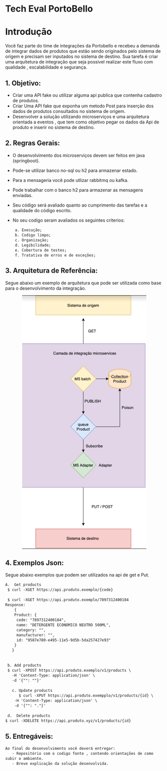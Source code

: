 
# Tech Eval PortoBello

# Introdução 

   Você faz parte do time de integrações da Portobello e recebeu a demanda de integrar dados de produtos que estão sendo originados pelo sistema de origem e precisam ser       inputados no sistema de destino. 
   Sua tarefa é criar uma arquitetura de integração que seja possivel realizar este fluxo com qualidade , escalabilidade e segurança. 

## 1. Objetivo:
        
  * Criar uma API fake ou utilizar alguma api publica que contenha cadastro de produtos. 
  * Criar Uma API fake que exponha um metodo Post para inserção dos dados de produtos consultados no sistema de origem.
  * Desenvolver a solução utilizando microserviços e uma arquitetura orientada a eventos , que tem como objetivo pegar os dados da Api de produto e inserir no sistema de destino. 
        
## 2. Regras Gerais:

  * O desenvolvimento dos microserviços devem ser feitos em java (springboot). 
  * Pode-se utilizar banco no-sql ou h2 para armazenar estado.
  * Para a mensageria você pode utlizar rabbitmq ou kafka.
  * Pode trabalhar com o banco h2 para armazenar as mensagens enviadas.
  * Seu código será avaliado quanto ao cumprimento das tarefas e a qualidade do código escrito.
  * No seu codigo seram avaliados os seguintes criterios:
  
         a. Execução;
         b. Codigo limpo;
         c. Organização;
         d. Legibilidade;
         e. Cobertura de testes;
         f. Tratativa de erros e de exceções;
    
## 3. Arquitetura de Referência:

Segue abaixo um exemplo de arquitetura que pode ser utilizada como base para o desenvolvimento da integração.

<p align="center">
<img src="imagens/fluxo.jpg" alt="Arquitetura de Referência" title="Arquitetura de Referência" />
</p>

## 4. Exemplos Json: 

Segue abaixo exemplos que podem ser utilizados na api de get e Put. 


    A.  Get products
     $ curl -XGET https://api.produto.exemplo/{code}

     $ curl -XGET https://api.produto.exemplo/7897312400184
    Response:
        {
        Product: {
         code: "7897312400184",
         name: "DETERGENTE ECONOMICO NEUTRO 500ML",
         category: "",
         manufacturer: "",
         id: "9587e780-e495-11e5-9d5b-5da257427e93"
        }
       }

     
     b. Add products
     $ curl -XPOST https://api.produto.exemplo/v1/products \
       -H 'Content-Type: application/json' \
       -d '{"": ""}'
       
       c. Update products
          $ curl -XPUT https://api.produto.exempplo/v1/products/{id} \
        -H 'Content-Type: application/json' \
        -d '{"": "."}'

     d.  Delete products
    $ curl -XDELETE https://api.produto.xyz/v1/products/{id}
  
## 5. Entregáveis:
    Ao final do desenvolvimento você deverá entregar: 
       - Repositório com o codigo fonte , contendo orientações de como subir o ambiente. 
       - Breve explicação da solução desenvolvida.
